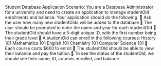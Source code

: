 Student Database Application
Scenario: You are a Database Administrator for a university and need to
create an application to manage studentOld enrollments and balance.
Your application should do the following:
 Ask the user how many new studentOlds will be added to the database
 The user should be prompted to enter the name and year for each studentOld
 The studentOld should have a 5-digit unique ID, with the first number being their grade level
 A studentOld can enroll in the following courses:
History 101
Mathematics 101
English 101
Chemistry 101
Computer Science 101
 Each course costs $600 to enroll
 The studentOld should be able to view their balance and pay the tuition
 To see the status of the studentOld, we should see their name, ID, courses enrolled, and balance